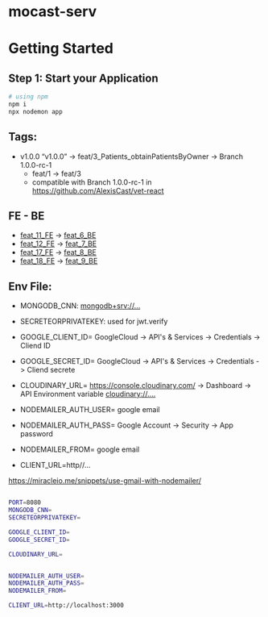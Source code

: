 # mocast-serv

# Getting Started

## Step 1: Start your Application

```bash
# using npm
npm i
npx nodemon app
```

## Tags:
- v1.0.0 “v1.0.0” -> feat/3_Patients_obtainPatientsByOwner -> Branch 1.0.0-rc-1
  - feat/1 -> feat/3
  - compatible with Branch 1.0.0-rc-1 in https://github.com/AlexisCast/vet-react

## FE - BE
-  [feat_11_FE](https://github.com/AlexisCast/vet-react/tree/feat/11_Gender_field_dropdown) -> [feat_6_BE](https://github.com/AlexisCast/vet-serv/tree/feat/6_patients_updates_for_feat_11_FE)
-  [feat_12_FE](https://github.com/AlexisCast/vet-react/tree/feat/12_Species) -> [feat_7_BE](https://github.com/AlexisCast/vet-serv/tree/feat/7_species_for_feat_12_FE)
-  [feat_17_FE](https://github.com/AlexisCast/vet-react/tree/feat/17_TableModules_and_update_TableCost_AdminastrationMedTable_RecordForm) -> [feat_8_BE](https://github.com/AlexisCast/vet-serv/tree/feat/8_records_post_for_feat_17_FE)
-  [feat_18_FE](https://github.com/AlexisCast/vet-react/tree/feat/18_Records_page_and_RecordsTable) -> [feat_9_BE](https://github.com/AlexisCast/vet-serv/tree/feat/9_records_get_for_feat_18_FE)

## Env File:

- MONGODB_CNN: <mongodb+srv://...>
- SECRETEORPRIVATEKEY: used for jwt.verify

- GOOGLE_CLIENT_ID= GoogleCloud -> API's & Services -> Credentials -> Cliend ID
- GOOGLE_SECRET_ID= GoogleCloud -> API's & Services -> Credentials -> Cliend secrete

- CLOUDINARY_URL= https://console.cloudinary.com/ -> Dashboard -> API Environment variable <cloudinary://....>

- NODEMAILER_AUTH_USER= google email
- NODEMAILER_AUTH_PASS= Google Account -> Security -> App password
- NODEMAILER_FROM= google email

- CLIENT_URL=http//...

https://miracleio.me/snippets/use-gmail-with-nodemailer/

```bash

PORT=8080
MONGODB_CNN=
SECRETEORPRIVATEKEY=

GOOGLE_CLIENT_ID=
GOOGLE_SECRET_ID=

CLOUDINARY_URL=


NODEMAILER_AUTH_USER=
NODEMAILER_AUTH_PASS=
NODEMAILER_FROM=

CLIENT_URL=http://localhost:3000
```
